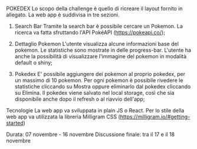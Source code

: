 POKEDEX
Lo scopo della challenge è quello di ricreare il layout fornito in allegato.
La web app è suddivisa in tre sezioni.

1. Search Bar
   Tramite la search bar è possibile cercare un Pokemon. La ricerca va fatta sfruttando l'API PokéAPI (https://pokeapi.co/);

2. Dettaglio Pokemon
   L'utente visualizza alcune informazioni base del pokemon. Le statistiche sono mostrate in delle progress-bar. L'utente ha anche la possibilità di visualizzare l'immagine del pokemon in modalità default o shiny;

3. Pokedex
   E' possibile aggiungere dei pokemon al proprio pokedex, per un massimo di 10 pokemon. Per ogni pokemon è possibile rivedere le statistiche cliccando su Mostra oppure eliminarlo dal pokedex cliccando su Elimina. Il pokedex viene salvato nel local storage, così che sia disponibile anche dopo il refresh o al riavvio dell'app;

Tecnologie
La web app va sviluppata in plain JS o React. Per lo stile della web app va utilizzata la libreria Milligram CSS (https://milligram.io/#getting-started)

Durata: 07 novembre - 16 novembre
Discussione finale: tra il 17 e il 18 novembre
